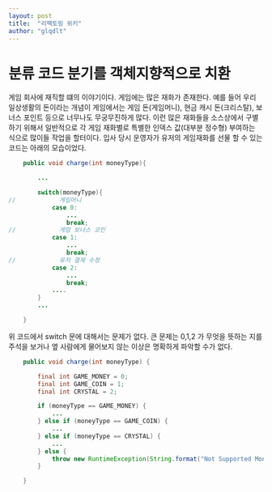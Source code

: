```yaml
---
layout: post
title:  "리팩토링 위키"
author: "glqdlt"
---
```



# 분류 코드 분기를 객체지향적으로 치환

게임 회사에 재직할 떄의 이야기이다. 게임에는 많은 재화가 존재한다. 예를 들어 우리 일상생활의 돈이라는 개념이 게임에서는 게임 돈(게임머니), 현금 캐시 돈(크리스탈), 보너스 포인트 등으로 너무나도 무궁무진하게 많다. 이런 많은 재화들을 소스상에서 구별하기 위해서 일반적으로 각 게임 재화별로 특별한 인덱스 값(대부분 정수형) 부여하는 식으로 많이들 작업을 할터이다. 입사 당시 운영자가 유저의 게임재화를 선물 할 수 있는 코드는 아래의 모습이었다.

```java
    public void charge(int moneyType){

        ...

        switch(moneyType){
//            게임머니
            case 0:
                ...
                break;
//            게임 보너스 코인   
            case 1:
                ...
                break;
//            유저 결제 수정    
            case 2:
                ...
                break;
            ....
        }
        ...

    }

```

위 코드에서 switch 문에 대해서는 문제가 없다. 큰 문제는 0,1,2 가 무엇을 뜻하는 지를 주석을 보거나 옆 사람에게 물어보지 않는 이상은 명확하게 파악할 수가 없다.

```java
    public void charge(int moneyType) {

        final int GAME_MONEY = 0;
        final int GAME_COIN = 1;
        final int CRYSTAL = 2;

        if (moneyType == GAME_MONEY) {
            ...
        } else if (moneyType == GAME_COIN) {
            ...
        } else if (moneyType == CRYSTAL) {
            ...
        } else {
            throw new RuntimeException(String.format("Not Supported MonetType, '%s'", moneyType));
        }

    }
```